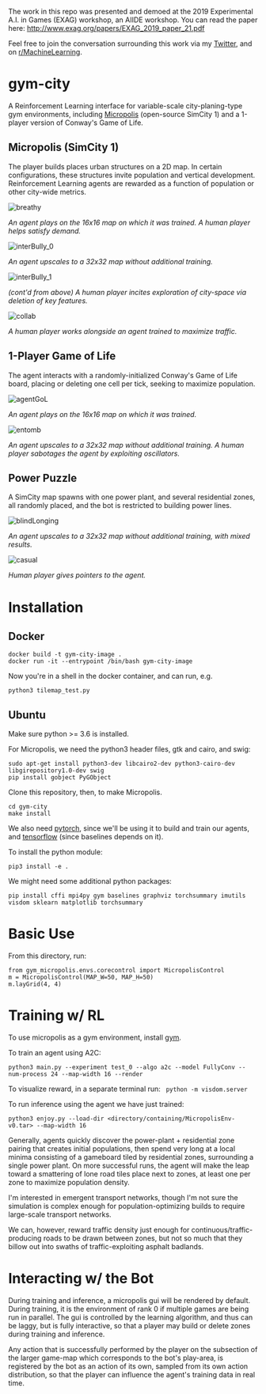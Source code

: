 The work in this repo was presented and demoed at the 2019 Experimental A.I. in Games (EXAG) workshop, an AIIDE workshop. You can read the paper here: http://www.exag.org/papers/EXAG_2019_paper_21.pdf

Feel free to join the conversation surrounding this work via my [Twitter](https://twitter.com/Smearle_RH), and on [r/MachineLearning](https://www.reddit.com/r/MachineLearning/comments/d346e9/r_using_fractal_neural_networks_to_play_simcity_1/).

# gym-city

A Reinforcement Learning interface for variable-scale city-planing-type gym environments, including [Micropolis](https://github.com/simhacker/micropolis/) (open-source SimCity 1) and a 1-player version of Conway's Game of Life.

## Micropolis (SimCity 1)

The player builds places urban structures on a 2D map. In certain configurations, these structures invite population and vertical development. Reinforcement Learning agents are rewarded as a function of population or other city-wide metrics.

![breathy](https://github.com/smearle/gym-micropolis/blob/master/gifs/breathy.gif)  

 *An agent plays on the 16x16 map on which it was trained. A human player helps satisfy demand.*

![interBully_0](https://github.com/smearle/gym-city-notes/blob/master/gifs/interBully_0.gif)  

*An agent upscales to a 32x32 map without additional training.*


![interBully_1](https://github.com/smearle/gym-city-notes/blob/master/gifs/interBully_1.gif)  

*(cont'd from above) A human player incites exploration of city-space via deletion of key features.*


![collab](https://github.com/smearle/gym-city-notes/blob/master/gifs/collab.gif)

*A human player works alongside an agent trained to maximize traffic.*

## 1-Player Game of Life

The agent interacts with a randomly-initialized Conway's Game of Life board, placing or deleting one cell per tick, seeking to maximize population.

![agentGoL](https://github.com/smearle/gym-city-notes/blob/master/gifs/agentGoL.gif)

*An agent plays on the 16x16 map on which it was trained.*


![entomb](https://github.com/smearle/gym-city-notes/blob/master/gifs/entomb.gif)

*An agent upscales to a 32x32 map without additional training. A human player sabotages the agent by exploiting oscillators.*

## Power Puzzle

A SimCity map spawns with one power plant, and several residential zones, all randomly placed, and the bot is restricted to building power lines.

![blindLonging](https://github.com/smearle/gym-micropolis/blob/master/gifs/blindLonging.gif) 

*An agent upscales to a 32x32 map without additional training, with mixed results.*

![casual](https://github.com/smearle/gym-city-notes/blob/master/gifs/casual.gif) 

*Human player gives pointers to the agent.*

# Installation

## Docker

```
docker build -t gym-city-image .
docker run -it --entrypoint /bin/bash gym-city-image
```

Now you're in a shell in the docker container, and can run, e.g.
```
python3 tilemap_test.py
```

## Ubuntu

Make sure python >= 3.6 is installed.

For Micropolis, we need the python3 header files, gtk and cairo, and swig:
```
sudo apt-get install python3-dev libcairo2-dev python3-cairo-dev libgirepository1.0-dev swig
pip install gobject PyGObject
```
Clone this repository, then, to make Micropolis.
```
cd gym-city
make install
```
We also need [pytorch](https://pytorch.org/get-started/locally/), since we'll be using it to build and train our agents, and [tensorflow](https://www.tensorflow.org/install) (since baselines depends on it).

To install the python module:
```
pip3 install -e .
```

We might need some additional python packages:
```
pip install cffi mpi4py gym baselines graphviz torchsummary imutils visdom sklearn matplotlib torchsummary
```


# Basic Use

From this directory, run:
```
from gym_micropolis.envs.corecontrol import MicropolisControl
m = MicropolisControl(MAP_W=50, MAP_H=50)
m.layGrid(4, 4)
```
# Training w/ RL

To use micropolis as a gym environment, install [gym](https://github.com/openai/gym).

To train an agent using A2C:

```
python3 main.py --experiment test_0 --algo a2c --model FullyConv --num-process 24 --map-width 16 --render
```

To visualize reward, in a separate terminal run: ` python -m visdom.server`

To run inference using the agent we have just trained:

```
python3 enjoy.py --load-dir <directory/containing/MicropolisEnv-v0.tar> --map-width 16
```

Generally, agents quickly discover the power-plant + residential zone pairing that creates initial populations, then spend very long at a local minima consisting of a gameboard tiled by residential zones, surrounding a single power plant. On more successful runs, the agent will make the leap toward a smattering of lone road tiles place next to zones, at least one per zone to maximize population density. 

I'm interested in emergent transport networks, though I'm not sure the simulation is complex enough for population-optimizing builds to require large-scale transport networks. 

We can, however, reward traffic density just enough for continuous/traffic-producing roads to be drawn between zones, but not so much that they billow out into swaths of traffic-exploiting asphalt badlands.

# Interacting w/ the Bot

During training and inference, a micropolis gui will be rendered by default. During training, it is the environment of rank 0 if multiple games are being run in parallel. The gui is controlled by the learning algorithm, and thus can be laggy, but is fully interactive, so that a player may build or delete zones during training and inference.

Any action that is successfully performed by the player on the subsection of the larger game-map which corresponds to the bot's play-area, is registered by the bot as an action of its own, sampled from its own action distribution, so that the player can influence the agent's training data in real time.

